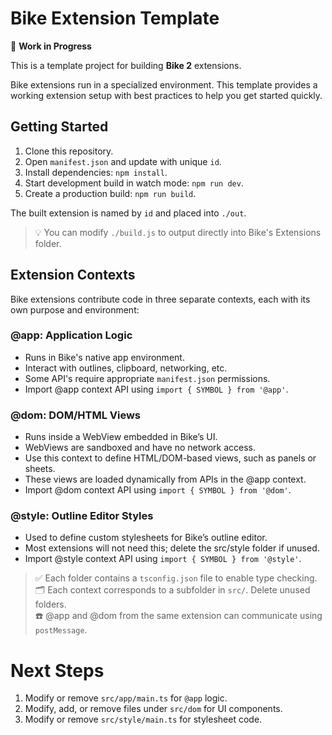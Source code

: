 # Bike Extension Template

🚧 **Work in Progress**

This is a template project for building **Bike 2** extensions.

Bike extensions run in a specialized environment. This template provides a
working extension setup with best practices to help you get started quickly.

## Getting Started

1. Clone this repository.
2. Open `manifest.json` and update with unique `id`.
3. Install dependencies: `npm install`.
4. Start development build in watch mode: `npm run dev`.
5. Create a production build: `npm run build`.

The built extension is named by `id` and placed into `./out`.

> 💡 You can modify `./build.js` to output directly into Bike's Extensions folder.

## Extension Contexts

Bike extensions contribute code in three separate contexts, each with its own
purpose and environment:

### @app: Application Logic

- Runs in Bike's native app environment.
- Interact with outlines, clipboard, networking, etc.
- Some API's require appropriate `manifest.json` permissions.
- Import @app context API using `import { SYMBOL } from '@app'`.

### @dom: DOM/HTML Views

- Runs inside a WebView embedded in Bike’s UI.
- WebViews are sandboxed and have no network access.
- Use this context to define HTML/DOM-based views, such as panels or sheets.
- These views are loaded dynamically from APIs in the @app context.
- Import @dom context API using  `import { SYMBOL } from '@dom'`.

### @style: Outline Editor Styles

- Used to define custom stylesheets for Bike’s outline editor.
- Most extensions will not need this; delete the src/style folder if unused.
- Import @style context API using  `import { SYMBOL } from '@style'`.

> ✅ Each folder contains a `tsconfig.json` file to enable type checking.  
> 🗂 Each context corresponds to a subfolder in `src/`. Delete unused folders.  
> ☎️ @app and @dom from the same extension can communicate using `postMessage`.  

# Next Steps

1. Modify or remove `src/app/main.ts` for `@app` logic.
2. Modify, add, or remove files under `src/dom` for UI components.
3. Modify or remove `src/style/main.ts` for stylesheet code.
